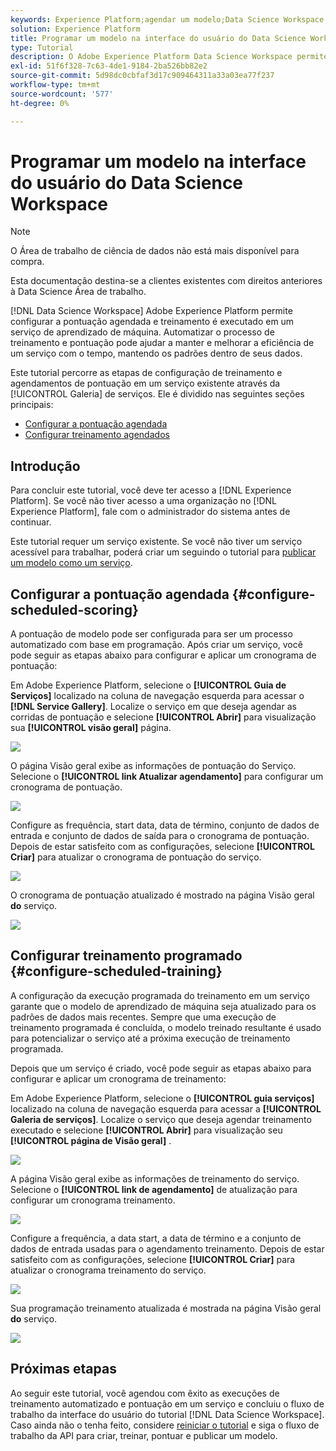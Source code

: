 ```yaml
---
keywords: Experience Platform;agendar um modelo;Data Science Workspace;tópicos populares;pontuação de agendamento;agendar treinamento
solution: Experience Platform
title: Programar um modelo na interface do usuário do Data Science Workspace
type: Tutorial
description: O Adobe Experience Platform Data Science Workspace permite configurar a pontuação programada e as execuções de treinamento em um serviço de aprendizado de máquina. A automatização do processo de treinamento e pontuação pode ajudar a manter e melhorar a eficiência de um Serviço ao longo do tempo, acompanhando os padrões dos seus dados.
exl-id: 51f6f328-7c63-4de1-9184-2ba526bb82e2
source-git-commit: 5d98dc0cbfaf3d17c909464311a33a03ea77f237
workflow-type: tm+mt
source-wordcount: '577'
ht-degree: 0%

---
```


# Programar um modelo na interface do usuário do Data Science Workspace

>[!NOTE]
>
>O Área de trabalho de ciência de dados não está mais disponível para compra.
>
>Esta documentação destina-se a clientes existentes com direitos anteriores à Data Science Área de trabalho.

[!DNL Data Science Workspace] Adobe Experience Platform permite configurar a pontuação agendada e treinamento é executado em um serviço de aprendizado de máquina. Automatizar o processo de treinamento e pontuação pode ajudar a manter e melhorar a eficiência de um serviço com o tempo, mantendo os padrões dentro de seus dados.

Este tutorial percorre as etapas de configuração de treinamento e agendamentos de pontuação em um serviço existente através da [!UICONTROL Galeria] de serviços. Ele é dividido nas seguintes seções principais:

- [Configurar a pontuação agendada](#configure-scheduled-scoring)
- [Configurar treinamento agendados](#configure-scheduled-training)

## Introdução

Para concluir este tutorial, você deve ter acesso a [!DNL Experience Platform]. Se você não tiver acesso a uma organização no [!DNL Experience Platform], fale com o administrador do sistema antes de continuar.

Este tutorial requer um serviço existente. Se você não tiver um serviço acessível para trabalhar, poderá criar um seguindo o tutorial para [publicar um modelo como um serviço](./publish-model-service-ui.md).

## Configurar a pontuação agendada {#configure-scheduled-scoring}

A pontuação de modelo pode ser configurada para ser um processo automatizado com base em programação. Após criar um serviço, você pode seguir as etapas abaixo para configurar e aplicar um cronograma de pontuação:

Em Adobe Experience Platform, selecione o **[!UICONTROL Guia de Serviços]** localizado na coluna de navegação esquerda para acessar o **[!DNL Service Gallery]**. Localize o serviço em que deseja agendar as corridas de pontuação e selecione **[!UICONTROL Abrir]** para visualização sua **[!UICONTROL visão geral]** página.

![](../images/models-recipes/schedule/select_service.png)

O página Visão geral exibe as informações de pontuação do Serviço. Selecione o **[!UICONTROL link Atualizar agendamento]** para configurar um cronograma de pontuação.

![](../images/models-recipes/schedule/update_scoring.png)

Configure as frequência, start data, data de término, conjunto de dados de entrada e conjunto de dados de saída para o cronograma de pontuação. Depois de estar satisfeito com as configurações, selecione **[!UICONTROL Criar]** para atualizar o cronograma de pontuação do serviço.

![](../images/models-recipes/schedule/set_scoring_schedule.png)

O cronograma de pontuação atualizado é mostrado na página Visão geral **do** serviço.

![](../images/models-recipes/schedule/scoring_set.png)

## Configurar treinamento programado {#configure-scheduled-training}

A configuração da execução programada do treinamento em um serviço garante que o modelo de aprendizado de máquina seja atualizado para os padrões de dados mais recentes. Sempre que uma execução de treinamento programada é concluída, o modelo treinado resultante é usado para potencializar o serviço até a próxima execução de treinamento programada.

Depois que um serviço é criado, você pode seguir as etapas abaixo para configurar e aplicar um cronograma de treinamento:

Em Adobe Experience Platform, selecione o **[!UICONTROL guia serviços]** localizado na coluna de navegação esquerda para acessar a **[!UICONTROL Galeria de serviços]**. Localize o serviço que deseja agendar treinamento executado e selecione **[!UICONTROL Abrir]** para visualização seu **[!UICONTROL página de Visão geral]** .

![](../images/models-recipes/schedule/select_service.png)

A página Visão geral exibe as informações de treinamento do serviço. Selecione o **[!UICONTROL link de agendamento]** de atualização para configurar um cronograma treinamento.

![](../images/models-recipes/schedule/update_training.png)

Configure a frequência, a data start, a data de término e a conjunto de dados de entrada usadas para o agendamento treinamento. Depois de estar satisfeito com as configurações, selecione **[!UICONTROL Criar]** para atualizar o cronograma treinamento do serviço.

![](../images/models-recipes/schedule/set_training_schedule.png)

Sua programação treinamento atualizada é mostrada na página Visão geral **do** serviço.

![](../images/models-recipes/schedule/training_set.png)

## Próximas etapas

Ao seguir este tutorial, você agendou com êxito as execuções de treinamento automatizado e pontuação em um serviço e concluiu o fluxo de trabalho da interface do usuário do tutorial [!DNL Data Science Workspace]. Caso ainda não o tenha feito, considere [reiniciar o tutorial](./create-retails-sales-dataset.md) e siga o fluxo de trabalho da API para criar, treinar, pontuar e publicar um modelo.
